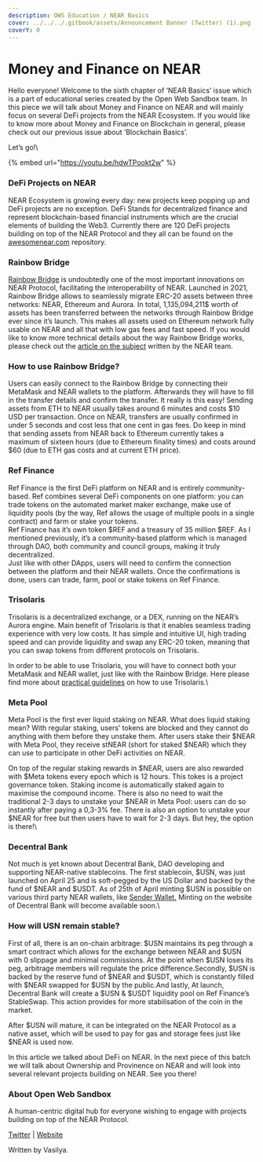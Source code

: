 ```yaml
---
description: OWS Education / NEAR Basics
cover: ../../../.gitbook/assets/Announcement Banner (Twitter) (1).png
coverY: 0
---
```


# Money and Finance on NEAR

Hello everyone! Welcome to the sixth chapter of ‘NEAR Basics’ issue which is a part of educational series created by the Open Web Sandbox team. In this piece we will talk about Money and Finance on NEAR and will mainly focus on several DeFi projects from the NEAR Ecosystem. If you would like to know more about Money and Finance on Blockchain in general, please check out our previous issue about ‘Blockchain Basics’.&#x20;

Let’s go!\


{% embed url="https://youtu.be/hdwTPookt2w" %}

### DeFi Projects on NEAR

NEAR Ecosystem is growing every day: new projects keep popping up and DeFi projects are no exception. DeFi Stands for decentralized finance and represent blockchain-based financial instruments which are the crucial elements of building the Web3. Currently there are 120 DeFi projects building on top of the NEAR Protocol and they all can be found on the [awesomenear.com](http://awesomenear.com) repository.

### Rainbow Bridge

[Rainbow Bridge](https://rainbowbridge.app/transfer) is undoubtedly one of the most important innovations on NEAR Protocol, facilitating the interoperability of NEAR. Launched in 2021, Rainbow Bridge allows to seamlessly migrate ERC-20 assets between three networks: NEAR, Ethereum and Aurora. In total, 1,135,094,211$ worth of assets has been transferred between the networks through Rainbow Bridge ever since it’s launch. This makes all assets used on Ethereum network fully usable on NEAR and all that with low gas fees and fast speed. If you would like to know more technical details about the way Rainbow Bridge works, please check out the [article on the subject](https://near.org/blog/eth-near-rainbow-bridge/) written by the NEAR team.

### How to use Rainbow Bridge?

Users can easily connect to the Rainbow Bridge by connecting their MetaMask and NEAR wallets to the platform. Afterwards they will have to fill in the transfer details and confirm the transfer. It really is this easy! Sending assets from ETH to NEAR usually takes around 6 minutes and costs $10 USD per transaction. Once on NEAR, transfers are usually confirmed in under 5 seconds and cost less that one cent in gas fees. Do keep in mind that sending assets from NEAR back to Ethereum currently takes a maximum of sixteen hours (due to Ethereum finality times) and costs around $60 (due to ETH gas costs and at current ETH price).

### Ref Finance

Ref Finance is the first DeFi platform on NEAR and is entirely community-based. Ref combines several DeFi components on one platform: you can trade tokens on the automated market maker exchange, make use of liquidity pools (by the way, Ref allows the usage of multiple pools in a single contract) and farm or stake your tokens.\
Ref Finance has it’s own token $REF and a treasury of 35 million $REF. As I mentioned previously, it’s a community-based platform which is managed through DAO, both community and council groups, making it truly decentralized.\
Just like with other DApps, users will need to confirm the connection between the platform and their NEAR wallets. Once the confirmations is done, users can trade, farm, pool or stake tokens on Ref Finance.

### Trisolaris

Trisolaris is a decentralized exchange, or a DEX, running on the NEAR’s Aurora engine. Main benefit of Trisolaris is that it enables seamless trading experience with very low costs. It has simple and intuitive UI, high trading speed and can provide liquidity and swap any ERC-20 token, meaning that you can swap tokens from different protocols on Trisolaris.

In order to be able to use Trisolaris, you will have to connect both your MetaMask and NEAR wallet, just like with the Rainbow Bridge. Here please find more about [practical guidelines](https://trisolaris-labs.github.io/docs/gettingstarted/) on how to use Trisolaris.\


### Meta Pool

Meta Pool is the first ever liquid staking on NEAR. What does liquid staking mean? With regular staking, users’ tokens are blocked and they cannot do anything with them before they unstake them. After users stake their $NEAR with Meta Pool, they receive stNEAR (short for staked $NEAR) which they can use to participate in other DeFi activities on NEAR.

On top of the regular staking rewards in $NEAR, users are also rewarded with $Meta tokens every epoch which is 12 hours. This tokes is a project governance token. Staking income is automatically staked again to maximise the compound income. There is also no need to wait the traditional 2-3 days to unstake your $NEAR in Meta Pool: users can do so instantly after paying a 0,3-3% fee. There is also an option to unstake your $NEAR for free but then users have to wait for 2-3 days. But hey, the option is there!\


### Decentral Bank

Not much is yet known about Decentral Bank, DAO developing and supporting NEAR-native stablecoins. The first stablecoin, $USN, was just launched on April 25 and is soft-pegged by the US Dollar and backed by the fund of $NEAR and $USDT. As of 25th of April minting $USN is possible on various third party NEAR wallets, like [Sender Wallet.](https://senderwallet.io/) Minting on the website of Decentral Bank will become available soon.\


### How will USN remain stable?

First of all, there is an on-chain arbitrage: $USN maintains its peg through a smart contract which allows for the exchange between NEAR and $USN with 0 slippage and minimal commissions. At the point when $USN loses its peg, arbitrage members will regulate the price difference.Secondly, $USN is backed by the reserve fund of $NEAR and $USDT, which is constantly filled with $NEAR swapped for $USN by the public.And lastly, At launch, Decentral Bank will create a $USN & $USDT liquidity pool on Ref Finance’s StableSwap. This action provides for more stabilisation of the coin in the market.

After $USN will mature, it can be integrated on the NEAR Protocol as a native asset, which will be used to pay for gas and storage fees just like $NEAR is used now.

In this article we talked about DeFi on NEAR. In the next piece of this batch we will talk about Ownership and Provinence on NEAR and will look into several relevant projects building on NEAR. See you there!

### About Open Web Sandbox

A human-centric digital hub for everyone wishing to engage with projects building on top of the NEAR Protocol.

[Twitter](https://near.org/sandbox/) | [Website](https://twitter.com/OpenWebSandbox)

Written by Vasilya.
